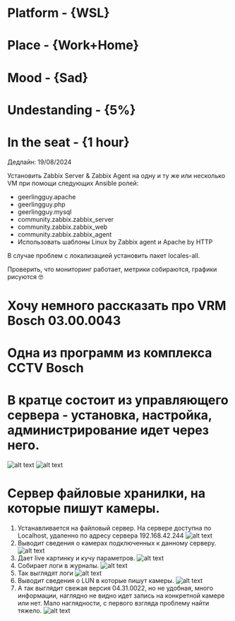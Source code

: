 # Platform     - {WSL}
# Place        - {Work+Home}
# Mood         - {Sad}
# Undestanding - {5%}
# In the seat  - {1 hour}

Дедлайн: 19/08/2024

Установить Zabbix Server & Zabbix Agent на одну и ту же или несколько VM при помощи следующих Ansible ролей:
- geerlingguy.apache
- geerlingguy.php
- geerlingguy.mysql
- community.zabbix.zabbix_server
- community.zabbix.zabbix_web
- community.zabbix.zabbix_agent
- Использовать шаблоны Linux by Zabbix agent и Apache by HTTP

В случае проблем с локализацией установить пакет locales-all.

Проверить, что мониторинг работает, метрики собираются, графики рисуются 🤓

# Хочу немного рассказать про VRM Bosch 03.00.0043
# Одна из программ из комплекса CCTV Bosch
# В кратце состоит из управляющего сервера - установка, настройка, администрирование идет через него.
![alt text](assets/vrm_7.png)
![alt text](assets/vrm_8.png)
# Сервер файловые хранилки, на которые пишут камеры.
1. Устанавливается на файловый сервер. На сервере доступна по Localhost, удаленно по адресу сервера 192.168.42.244
![alt text](assets/vrm_2.png)
2. Выводит сведения о камерах подключенных к данному серверу.
![alt text](assets/vrm_1.png)
3. Дает live картинку и кучу параметров.
![alt text](assets/vrm_3.png)
4. Собирает логи в журналы.
![alt text](assets/vrm_4.png)
5. Так выглядят логи
![alt text](assets/vrm_5.png)
6. Выводит сведения о LUN в которые пишут камеры.
![alt text](assets/vrm_6.png)
7. А так выглядит свежая версия 04.31.0022, но не удобная, много информации, 
наглядно не видно идет запись на конкретной камере или нет. Мало наглядности, 
с первого взгляда проблему найти тяжело.
![alt text](assets/vrm_9.png)


